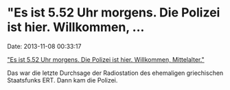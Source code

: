 \"Es ist 5.52 Uhr morgens. Die Polizei ist hier. Willkommen, \...
=================================================================

Date: 2013-11-08 00:33:17

[\"Es ist 5.52 Uhr morgens. Die Polizei ist hier. Willkommen,
Mittelalter.\"](http://spiegel.de/article.do?id=932395)

Das war die letzte Durchsage der Radiostation des ehemaligen
griechischen Staatsfunks ERT. Dann kam die Polizei.
